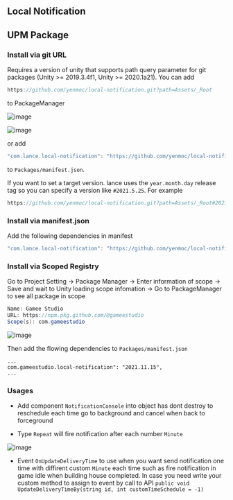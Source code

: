 ## Local Notification


UPM Package
---
### Install via git URL

Requires a version of unity that supports path query parameter for git packages (Unity >= 2019.3.4f1, Unity >= 2020.1a21).
You can add 

```cs
https://github.com/yenmoc/local-notification.git?path=Assets/_Root
```
 to PackageManager

![image](https://user-images.githubusercontent.com/44673303/112711380-791f6180-8efa-11eb-953f-d92d2bc93f0f.png)

![image](https://user-images.githubusercontent.com/44673303/112711396-99e7b700-8efa-11eb-9548-a6ab1487d887.png)

or add 
```cs
"com.lance.local-notification": "https://github.com/yenmoc/local-notification.git?path=Assets/_Root"
```
to `Packages/manifest.json`.

If you want to set a target version. lance uses the `year.month.day` release tag so you can specify a version like `#2021.5.25`. For example 

```cs
https://github.com/yenmoc/local-notification.git?path=Assets/_Root#2021.5.25
```


### Install via manifest.json

Add the following dependencies in manifest

```cs
"com.lance.local-notification": "https://github.com/yenmoc/local-notification.git?path=Assets/_Root#2021.5.25",
```


### Install via Scoped Registry

Go to Project Setting -> Package Manager -> Enter information of scope -> Save and wait to Unity loading scope infomation -> Go to PackageManager to see all package in scope

```cs
Name: Gamee Studio
URL: https://npm.pkg.github.com/@gameestudio
Scope(s): com.gameestudio
```

![image](https://user-images.githubusercontent.com/44673303/141713042-9b393a27-2803-42c8-ab41-190add208c67.png)

Then add the flowing dependencies to `Packages/manifest.json`
```
...
com.gameestudio.local-notification": "2021.11.15",
...
```


### Usages

- Add component `NotificationConsole` into object has dont destroy to reschedule each time go to background and cancel when back to forceground

- Type `Repeat` will fire notification after each number `Minute`

![image](https://user-images.githubusercontent.com/44673303/141402003-88e7e3f7-bde2-4513-a7bf-d4fc4539ca02.png)


- Event `OnUpdateDeliveryTime` to use when you want send notification one time with diffirent custom `Minute` each time such as fire notification in game idle when building house completed. In case you need write your custom method
to assign to event by call to API `public void UpdateDeliveryTimeBy(string id, int customTimeSchedule = -1)`